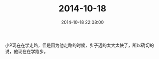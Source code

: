 ﻿---
title: "2014-10-18"
date: 2014-10-18 22:08:00
tags:
categories: 爸爸
---
小P现在在学走路，但是因为他走路的时候，步子迈的太大太快了，所以确切的说，他现在在学跑步。
